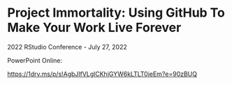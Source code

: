 # Project Immortality: Using GitHub To Make Your Work Live Forever

2022 RStudio Conference - July 27, 2022

PowerPoint Online: 

https://1drv.ms/p/s!AgbJlfVLglCKhjGYW6kLTLT0ieEm?e=90zBUQ

